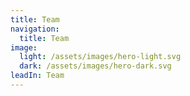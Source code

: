 ```yaml
---
title: Team
navigation:
  title: Team
image:
  light: /assets/images/hero-light.svg
  dark: /assets/images/hero-dark.svg
leadIn: Team
---
```

